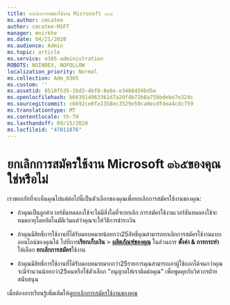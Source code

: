 ```yaml
---
title: ยกเลิกการสมัครใช้งาน Microsoft ๓๖๕
ms.author: cmcatee
author: cmcatee-MSFT
manager: mnirkhe
ms.date: 04/21/2020
ms.audience: Admin
ms.topic: article
ms.service: o365-administration
ROBOTS: NOINDEX, NOFOLLOW
localization_priority: Normal
ms.collection: Adm_O365
ms.custom: ''
ms.assetid: 8518f535-1bd3-4bf0-8e6e-e3468459bd5e
ms.openlocfilehash: b663914963361d7a20f4b72b8a75bbdebe7e324c
ms.sourcegitcommit: c6692ce0fa1358ec3529e59ca0ecdfdea4cdc759
ms.translationtype: MT
ms.contentlocale: th-TH
ms.lasthandoff: 09/15/2020
ms.locfileid: "47811876"
---
```

# <a name="cancelling-your-microsoft-365-subscription"></a>ยกเลิกการสมัครใช้งาน Microsoft ๓๖๕ของคุณใช่หรือไม่

เราขออภัยที่จะเห็นคุณไปแต่ต่อไปนี้เป็นตัวเลือกของคุณเพื่อยกเลิกการสมัครใช้งานของคุณ:
  
- ถ้าคุณเป็นลูกค้าเวอร์ชันทดลองใช้จะไม่มีสิ่งใดที่จะยกเลิก การสมัครใช้งานเวอร์ชันทดลองใช้จะหมดอายุโดยอัตโนมัติเว้นแต่ว่าคุณจะให้วิธีการชำระเงิน

- ถ้าคุณมีสิทธิ์การใช้งานที่ได้รับมอบหมายน้อยกว่า25สิทธิ์คุณสามารถยกเลิกการสมัครใช้งานแบบออนไลน์ของคุณได้ ไปที่การ**เรียกเก็บเงิน** \> **[ผลิตภัณฑ์ของคุณ](https://go.microsoft.com/fwlink/p/?linkid=842054)** ในส่วนการ **ตั้งค่า & การกระทำ** ให้เลือก **ยกเลิกการสมัคร**ใช้งาน

- ถ้าคุณมีสิทธิ์การใช้งานที่ได้รับมอบหมายมากกว่า25รายการคุณสามารถเอาผู้ใช้ออกได้จนกว่าคุณจะมีจำนวนน้อยกว่า25คนหรือใช้ตัวเลือก "อนุญาตให้เราติดต่อคุณ" เพื่อพูดคุยกับวิศวกรฝ่ายสนับสนุน

เมื่อต้องการเรียนรู้เพิ่มเติมให้ดู[ยกเลิกการสมัครใช้งานของคุณ](https://docs.microsoft.com/microsoft-365/commerce/subscriptions/cancel-your-subscription)